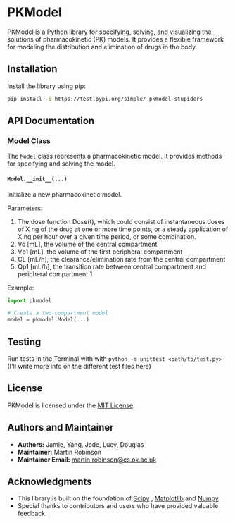# PKModel

PKModel is a Python library for specifying, solving, and visualizing the solutions of pharmacokinetic (PK) models. It provides a flexible framework for modeling the distribution and elimination of drugs in the body.

## Installation

Install the library using pip:

```bash
pip install -i https://test.pypi.org/simple/ pkmodel-stupiders
```


## API Documentation

### Model Class

The `Model` class represents a pharmacokinetic model. It provides methods for specifying and solving the model.

#### `Model.__init__(...)`

Initialize a new pharmacokinetic model.

Parameters:
1. The dose function Dose(t), which could consist of instantaneous doses of X ng of the drug at one or more time points, or a steady application of X ng per hour over a given time period, or some combination.
2. Vc [mL], the volume of the central compartment
3. Vp1 [mL], the volume of the first peripheral compartment
4. CL [mL/h], the clearance/elimination rate from the central compartment
5. Qp1  [mL/h], the transition rate between central compartment and peripheral compartment 1

Example:

```python
import pkmodel

# Create a two-compartment model
model = pkmodel.Model(...)
```

## Testing
Run tests in the Terminal with with `python -m unittest <path/to/test.py>`
(I'll write more info on the different test files here)

## License

PKModel is licensed under the [MIT License](https://opensource.org/licenses/MIT).


## Authors and Maintainer

- **Authors:** Jamie, Yang, Jade, Lucy, Douglas
- **Maintainer:** Martin Robinson
- **Maintainer Email:** [martin.robinson@cs.ox.ac.uk](mailto:martin.robinson@cs.ox.ac.uk)
  

## Acknowledgments

- This library is built on the foundation of [Scipy](https://www.scipy.org/) , [Matplotlib](https://matplotlib.org/) and [Numpy](https://numpy.org/)
- Special thanks to contributors and users who have provided valuable feedback.



